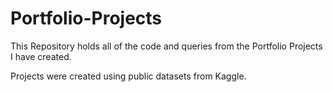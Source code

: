 # Portfolio-Projects
This Repository holds all of the code and queries from the Portfolio Projects I have created.

Projects were created using public datasets from Kaggle.
